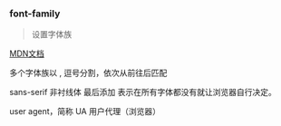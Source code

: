 ### font-family

> 设置字体族

<a href="https://developer.mozilla.org/zh-CN/docs/Web/CSS/font-family" target="_blank">MDN文档</a> 

多个字体族以 , 逗号分割，依次从前往后匹配

sans-serif 非衬线体 最后添加 表示在所有字体都没有就让浏览器自行决定。

user agent，简称 UA 用户代理（浏览器）
